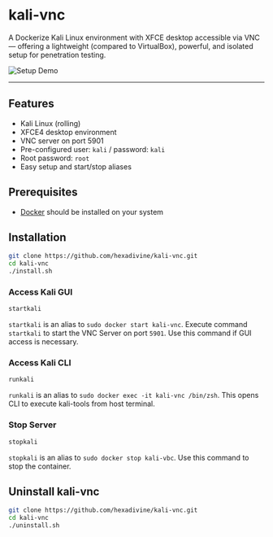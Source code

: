 # kali-vnc

A Dockerize Kali Linux environment with XFCE desktop accessible via VNC — offering a lightweight (compared to VirtualBox), powerful, and isolated setup for penetration testing.

![Setup Demo](./asset/setup.gif)

---

## Features

-   Kali Linux (rolling)
-   XFCE4 desktop environment
-   VNC server on port 5901
-   Pre-configured user: `kali` / password: `kali`
-   Root password: `root`
-   Easy setup and start/stop aliases

## Prerequisites

-   [Docker](https://docs.docker.com/get-docker/) should be installed on your system

## Installation

```sh
git clone https://github.com/hexadivine/kali-vnc.git
cd kali-vnc
./install.sh
```

### Access Kali GUI

```sh
startkali
```

`startkali` is an alias to `sudo docker start kali-vnc`. Execute command `startkali` to start the VNC Server on port `5901`. Use this command if GUI access is necessary.

### Access Kali CLI

```sh
runkali
```

`runkali` is an alias to `sudo docker exec -it kali-vnc /bin/zsh`. This opens CLI to execute kali-tools from host terminal.

### Stop Server

```sh
stopkali
```

`stopkali` is an alias to `sudo docker stop kali-vbc`. Use this command to stop the container.


## Uninstall kali-vnc

```sh
git clone https://github.com/hexadivine/kali-vnc.git
cd kali-vnc
./uninstall.sh
```
